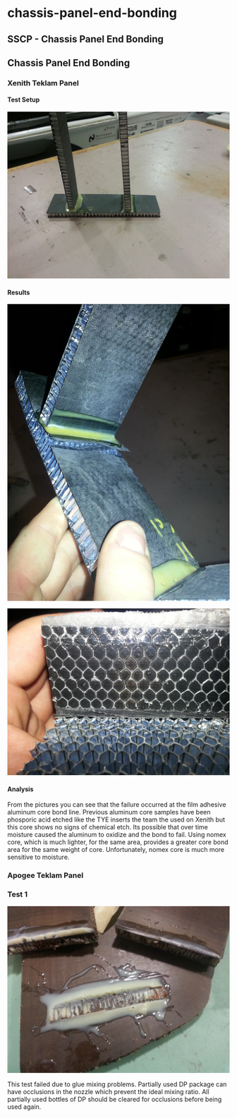 # chassis-panel-end-bonding

## SSCP - Chassis Panel End Bonding

## Chassis Panel End Bonding

### Xenith Teklam Panel

#### Test Setup

![](../../../../../assets/image_5651eadad2.jpg)

#### Results

![](../../../../../assets/image_3c14b349ab.jpg)

![](../../../../../assets/image_2e32f1500f.jpg)

#### Analysis&#x20;

From the pictures you can see that the failure occurred at the film adhesive aluminum core bond line. Previous aluminum core samples have been phosporic acid etched like the TYE inserts the team the used on Xenith but this core shows no signs of chemical etch. Its possible that over time moisture caused the aluminum to oxidize and the bond to fail. Using nomex core, which is much lighter, for the same area, provides a greater core bond area for the same weight of core. Unfortunately, nomex core is much more sensitive to moisture.&#x20;

### Apogee Teklam Panel&#x20;

### Test 1

![](../../../../../assets/image_e537bdd596.jpg)

This test failed due to glue mixing problems. Partially used DP package can have occlusions in the nozzle which prevent the ideal mixing ratio. All partially used bottles of DP should be cleared for occlusions before being used again.
